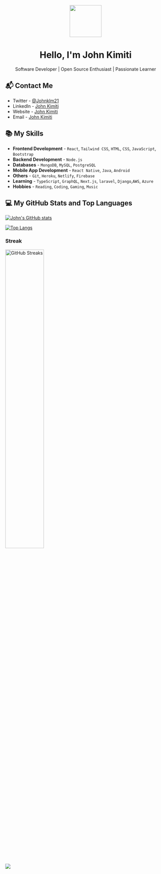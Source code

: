 <p align="center">
  <img src="https://media.giphy.com/media/M9gbBd9nbDrOTu1Mqx/giphy.gif" width="100"/>
</p>

<h1 align="center">Hello, I'm John Kimiti</h1>

<p align="center">
  Software Developer | Open Source Enthusiast | Passionate Learner
</p>

## 📬 Contact Me

- Twitter - [@Johnklm21](https://twitter.com/Johnklm21)
- LinkedIn - [John Kimiti](https://www.linkedin.com/in/john-kimiti-9322201a2/)
- Website - [John Kimiti](https://portfolio.jkim.tech/)
- Email - [John Kimiti](mailto:wairia21@gmail.com)

## 📚 My Skills

<!-- - **Languages** - `JavaScript`, `Python`, `Java`, `C++`, `C#`, `PHP`, `HTML`, `CSS` -->
- **Frontend Development** - `React`, `Tailwind CSS`, `HTML`, `CSS`, `JavaScript`, `Bootstrap`
- **Backend Development** - `Node.js`
- **Databases** - `MongoDB`, `MySQL`, `PostgreSQL`
- **Mobile App Development** - `React Native`, `Java`, `Android`
- **Others** - `Git`, `Heroku`, `Netlify`, `Firebase`
- **Learning** - `TypeScript`, `GraphQL`, `Next.js`, `laravel`, `Django`,`AWS`, `Azure`
- **Hobbies** - `Reading`, `Coding`, `Gaming`, `Music`
## 💻 My GitHub Stats and Top Languages

[![John's GitHub stats](https://github-readme-stats-alpha-gilt.vercel.app/api?username=jkimkim)](https://github.com/jkimkim)

[![Top Langs](https://github-readme-stats-alpha-gilt.vercel.app/api/top-langs/?username=jkimkim&layout=compact)](https://github.com/jkimkim)

<h3>Streak</h3>
<p>
  <img src="https://github-readme-streak-stats.herokuapp.com/?user=jkimkim&amp;theme=nord" alt="GitHub Streaks" width="49%" />
</p>

 [![](https://visitcount.itsvg.in/api?id=jkimkim&label=Profile%20Views&color=0&icon=6&pretty=false)](https://visitcount.itsvg.in)


